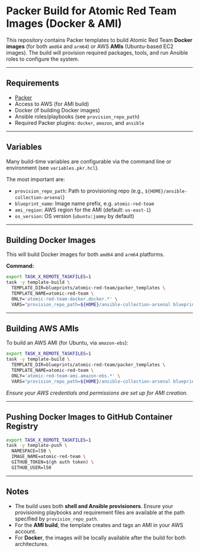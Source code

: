# Packer Build for Atomic Red Team Images (Docker & AMI)

This repository contains Packer templates to build Atomic Red Team
**Docker images** (for both `amd64` and `arm64`) or AWS **AMIs** (Ubuntu-based
EC2 images). The build will provision required packages, tools, and run Ansible
roles to configure the system.

---

## Requirements

- [Packer](https://www.packer.io/)
- Access to AWS (for AMI build)
- Docker (if building Docker images)
- Ansible roles/playbooks (see `provision_repo_path`)
- Required Packer plugins: `docker`, `amazon`, and `ansible`

---

## Variables

Many build-time variables are configurable via the command line or environment
(see `variables.pkr.hcl`).

The most important are:

- `provision_repo_path`: Path to provisioning repo (e.g., `${HOME}/ansible-collection-arsenal`)
- `blueprint_name`: Image name prefix, e.g. `atomic-red-team`
- `ami_region`: AWS region for the AMI (default: `us-east-1`)
- `os_version`: OS version (`ubuntu:jammy` by default)

---

## Building Docker Images

This will build Docker images for both `amd64` and `arm64` platforms.

**Command:**

```bash
export TASK_X_REMOTE_TASKFILES=1
task -y template-build \
  TEMPLATE_DIR=blueprints/atomic-red-team/packer_templates \
  TEMPLATE_NAME=atomic-red-team \
  ONLY='atomic-red-team-docker.docker.*' \
  VARS="provision_repo_path=${HOME}/ansible-collection-arsenal blueprint_name=atomic-red-team"
```

---

## Building AWS AMIs

To build an AWS AMI (for Ubuntu, via `amazon-ebs`):

```bash
export TASK_X_REMOTE_TASKFILES=1
task -y template-build \
  TEMPLATE_DIR=blueprints/atomic-red-team/packer_templates \
  TEMPLATE_NAME=atomic-red-team \
  ONLY='atomic-red-team-ami.amazon-ebs.*' \
  VARS="provision_repo_path=${HOME}/ansible-collection-arsenal blueprint_name=atomic-red-team"
```

_Ensure your AWS credentials and permissions are set up for AMI creation._

---

## Pushing Docker Images to GitHub Container Registry

```bash
export TASK_X_REMOTE_TASKFILES=1
task -y template-push \
  NAMESPACE=l50 \
  IMAGE_NAME=atomic-red-team \
  GITHUB_TOKEN=$(gh auth token) \
  GITHUB_USER=l50
```

---

## Notes

- The build uses both **shell and Ansible provisioners**. Ensure your
  provisioning playbooks and requirement files are available at the path
  specified by `provision_repo_path`.
- For the **AMI build**, the template creates and tags an AMI in your AWS account.
- For **Docker**, the images will be locally available after the build for both architectures.

